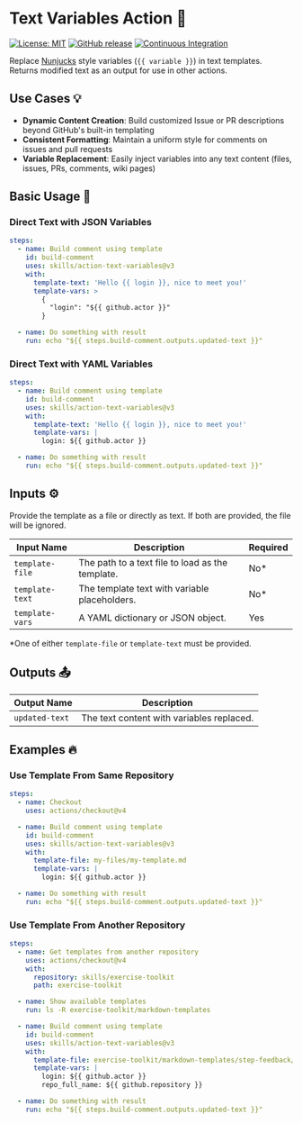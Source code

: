 # Text Variables Action 📝

[![License: MIT](https://img.shields.io/badge/License-MIT-yellow.svg)](https://opensource.org/licenses/MIT)
[![GitHub release](https://img.shields.io/github/release/skills/action-text-variables.svg)](https://github.com/skills/action-text-variables/releases)
[![Continuous Integration](https://github.com/skills/action-text-variables/actions/workflows/ci.yml/badge.svg)](https://github.com/skills/action-text-variables/actions/workflows/ci.yml)

Replace [Nunjucks](https://mozilla.github.io/nunjucks/) style variables
(`{{ variable }}`) in text templates. Returns modified text as an output for use
in other actions.

## Use Cases 💡

- **Dynamic Content Creation**: Build customized Issue or PR descriptions beyond
  GitHub's built-in templating
- **Consistent Formatting**: Maintain a uniform style for comments on issues and
  pull requests
- **Variable Replacement**: Easily inject variables into any text content
  (files, issues, PRs, comments, wiki pages)

## Basic Usage 🚀

### Direct Text with JSON Variables

```yaml
steps:
  - name: Build comment using template
    id: build-comment
    uses: skills/action-text-variables@v3
    with:
      template-text: 'Hello {{ login }}, nice to meet you!'
      template-vars: >
        {
          "login": "${{ github.actor }}"
        }

  - name: Do something with result
    run: echo "${{ steps.build-comment.outputs.updated-text }}"
```

### Direct Text with YAML Variables

```yaml
steps:
  - name: Build comment using template
    id: build-comment
    uses: skills/action-text-variables@v3
    with:
      template-text: 'Hello {{ login }}, nice to meet you!'
      template-vars: |
        login: ${{ github.actor }}

  - name: Do something with result
    run: echo "${{ steps.build-comment.outputs.updated-text }}"
```

## Inputs ⚙️

Provide the template as a file or directly as text. If both are provided, the
file will be ignored.

| Input Name      | Description                                      | Required |
| --------------- | ------------------------------------------------ | -------- |
| `template-file` | The path to a text file to load as the template. | No\*     |
| `template-text` | The template text with variable placeholders.    | No\*     |
| `template-vars` | A YAML dictionary or JSON object.                | Yes      |

\*One of either `template-file` or `template-text` must be provided.

## Outputs 📤

| Output Name    | Description                               |
| -------------- | ----------------------------------------- |
| `updated-text` | The text content with variables replaced. |

## Examples 🔥

### Use Template From Same Repository

```yaml
steps:
  - name: Checkout
    uses: actions/checkout@v4

  - name: Build comment using template
    id: build-comment
    uses: skills/action-text-variables@v3
    with:
      template-file: my-files/my-template.md
      template-vars: |
        login: ${{ github.actor }}

  - name: Do something with result
    run: echo "${{ steps.build-comment.outputs.updated-text }}"
```

### Use Template From Another Repository

<!-- prettier-ignore-start -->
```yaml
steps:
  - name: Get templates from another repository
    uses: actions/checkout@v4
    with:
      repository: skills/exercise-toolkit
      path: exercise-toolkit

  - name: Show available templates
    run: ls -R exercise-toolkit/markdown-templates

  - name: Build comment using template
    id: build-comment
    uses: skills/action-text-variables@v3
    with:
      template-file: exercise-toolkit/markdown-templates/step-feedback/lesson-finished.md
      template-vars: |
        login: ${{ github.actor }}
        repo_full_name: ${{ github.repository }}

  - name: Do something with result
    run: echo "${{ steps.build-comment.outputs.updated-text }}"
```
<!-- prettier-ignore-end -->
